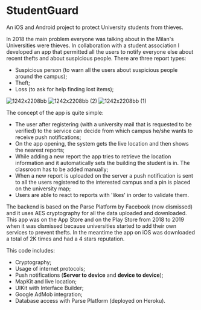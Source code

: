 # StudentGuard
An iOS and Android project to protect University students from thieves. 

In 2018 the main problem everyone was talking about in the Milan's Universities were thieves. 
In collaboration with a student association I developed an app that permitted all the users to notify everyone else about recent thefts and about suspicious people. 
There are three report types: 

   - Suspicious person (to warn all the users about suspicious people around the campus);
   - Theft;
   - Loss (to ask for help finding lost items);

![1242x2208bb](https://user-images.githubusercontent.com/1354168/155500376-aba56ec0-e93d-4ddd-8ac5-2e9d2a642bd1.png)
![1242x2208bb (2)](https://user-images.githubusercontent.com/1354168/155500369-bde15135-1bd6-43af-bb2b-9dcff0af6a93.png)
![1242x2208bb (1)](https://user-images.githubusercontent.com/1354168/155500379-b3ceeb6b-c912-4cd1-8bfb-faf176b356f1.png)

The concept of the app is quite simple: 

   - The user after registering (with a university mail that is requested to be verified) to the service can decide from which campus he/she wants to receive push notifications;
   - On the app opening, the system gets the live location and then shows the nearest reports;
   - While adding a new report the app tries to retrieve the location information and it automatically sets the building the student is in. The classroom has to be added manually;
   - When a new report is uploaded on the server a push notification is sent to all the users registered to the interested campus and a pin is placed on the university map;
   - Users are able to react to reports with 'likes' in order to validate them. 


The backend is based on the Parse Platform by Facebook (now dismissed) and it uses AES cryptography for all the data uploaded and downloaded. 
This app was on the App Store and on the Play Store from 2018 to 2019 when it was dismissed because universities started to add their own services to prevent thefts. 
In the meantime the app on iOS was downloaded a total of 2K times and had a 4 stars reputation.  

This code includes: 

   - Cryptography;
   - Usage of internet protocols;
   - Push notifications (<b>Server to device</b> and <b>device to device</b>);
   - MapKit and live location;
   - UIKit with Interface Builder;
   - Google AdMob integration;
   - Database access with Parse Platform (deployed on Heroku).
